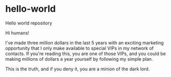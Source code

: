 # hello-world
Hello world repository

Hi humans!

I've made three million dollars in the last 5 years with an exciting marketing opportunity that I only make available to special VIPs in my network of contacts. If you're reading this, you are one of those VIPs, and you could be making millions of dollars a year yourself by following my simple plan.

This is the truth, and if you deny it, you are a minion of the dark lord.
